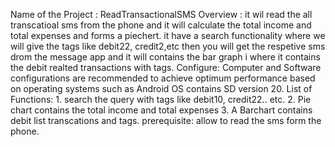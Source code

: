 Name of the Project : ReadTransactionalSMS
Overview : it wil read the all transcatioal sms from the phone and it will calculate the 
	total income and total expenses and forms a piechert. it have a search functionality 
	where we will give the tags like debit22, credit2,etc then you will get the respetive 
	sms drom the message app and it will contains the bar graph i where it contains the 
	debit realted transactions with tags.
Configure: Computer and Software configurations are recommended to achieve optimum performance
		 based on operating systems such as  Android OS contains SD version 20.
List of Functions: 
		1. search the query with tags like debit10, credit22.. etc.
		2. Pie chart contains the total income and total expenses
		3. A Barchart contains debit list transcations and tags.
prerequisite: allow to read the sms form the phone.

